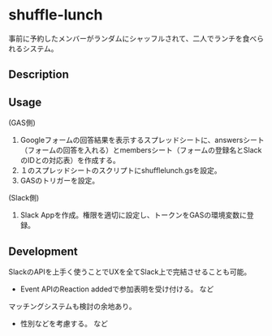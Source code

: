 # shuffle-lunch

事前に予約したメンバーがランダムにシャッフルされて、二人でランチを食べられるシステム。

## Description

## Usage
(GAS側)
1. Googleフォームの回答結果を表示するスプレッドシートに、answersシート（フォームの回答を入れる）とmembersシート（フォームの登録名とSlackのIDとの対応表）を作成する。
2. １のスプレッドシートのスクリプトにshufflelunch.gsを設定。
3. GASのトリガーを設定。

(Slack側)
1. Slack Appを作成。権限を適切に設定し、トークンをGASの環境変数に登録。

## Development
SlackのAPIを上手く使うことでUXを全てSlack上で完結させることも可能。

- Event APIのReaction addedで参加表明を受け付ける。
など

マッチングシステムも検討の余地あり。
- 性別などを考慮する。
など



